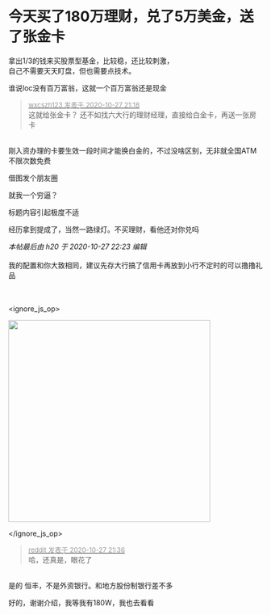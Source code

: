 # 今天买了180万理财，兑了5万美金，送了张金卡


拿出1/3的钱来买股票型基金，比较稳，还比较刺激，<br />
自己不需要天天盯盘，但也需要点技术。

 谁说loc没有百万富翁，这就一个百万富翁还是现金

<div class="quote"><blockquote><font size="2"><a href="https://www.hostloc.com/forum.php?mod=redirect&amp;goto=findpost&amp;pid=9361308&amp;ptid=759136" target="_blank"><font color="#999999">wxcszh123 发表于 2020-10-27 21:18</font></a></font><br />
这就给张金卡？ 还不如找六大行的理财经理，直接给白金卡，再送一张房卡</blockquote></div><br />
刚入资办理的卡要生效一段时间才能换白金的，不过没啥区别，无非就全国ATM不限次数免费

借图发个朋友圈

就我一个穷逼？<br />


标题内容引起极度不适<img src="static/image/smiley/default/lol.gif" smilieid="12" border="0" alt="" />

经历拿到提成了，当然一路绿灯。不买理财，看他还对你兑吗

<i class="pstatus"> 本帖最后由 h20 于 2020-10-27 22:23 编辑 </i><br />
<br />
我的配置和你大致相同，建议先存大行搞了信用卡再放到小行不定时的可以撸撸礼品<br />
<br />
<br />

<ignore_js_op>

<img id="aimg_140801" aid="140801" src="static/image/common/none.gif" zoomfile="forum.php?mod=attachment&aid=MTQwODAxfDQzOWY4OTMwfDE2MDk2MjY3MjV8NDczNDR8NzU5MTM2&noupdate=yes&nothumb=yes" file="forum.php?mod=attachment&aid=MTQwODAxfDQzOWY4OTMwfDE2MDk2MjY3MjV8NDczNDR8NzU5MTM2&noupdate=yes" class="zoom" onclick="zoom(this, this.src, 0, 0, 0)" width="400" id="aimg_140801" inpost="1" onmouseover="showMenu({'ctrlid':this.id,'pos':'12'})" />

<div class="tip tip_4 aimg_tip" id="aimg_140801_menu" style="position: absolute; display: none" disautofocus="true">
<div class="xs0">
<p><strong>cards.jpg</strong> <em class="xg1">(40.13 KB, 下载次数: 0)</em></p>
<p>
<a href="forum.php?mod=attachment&amp;aid=MTQwODAxfDQzOWY4OTMwfDE2MDk2MjY3MjV8NDczNDR8NzU5MTM2&amp;nothumb=yes" target="_blank">下载附件</a>

</p>

<p class="xg1 y">2020-10-27 22:23 上传</p>

</div>
<div class="tip_horn"></div>
</div>

</ignore_js_op>


<div class="quote"><blockquote><font size="2"><a href="https://www.hostloc.com/forum.php?mod=redirect&amp;goto=findpost&amp;pid=9361390&amp;ptid=759136" target="_blank"><font color="#999999">reddit 发表于 2020-10-27 21:36</font></a></font><br />
哈，还真是，眼花了</blockquote></div><br />
是的 恒丰，不是外资银行。和地方股份制银行差不多

好的，谢谢介绍，我等我有180W，我也去看看
